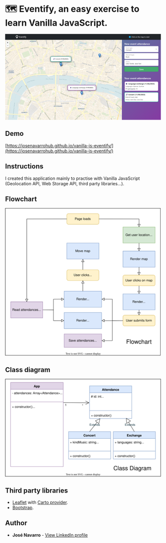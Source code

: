 # 🗺️ Eventify, an easy exercise to learn Vanilla JavaScript.

[![Eventify, an easy exercise to learn Vanilla JavaScript](https://github.com/josenavarrohub/vanilla-js-eventify/blob/main/demo.png?raw=true)](https://josenavarrohub.github.io/vanilla-js-eventify/)

## Demo
[https://josenavarrohub.github.io/vanilla-js-eventify/](https://josenavarrohub.github.io/vanilla-js-eventify/)

## Instructions
I created this application mainly to practise with Vanilla JavaScript (Geolocation API, Web Storage API, third party libraries...).

## Flowchart
[![Eventify, an easy exercise to learn Vanilla JavaScript](https://raw.githubusercontent.com/josenavarrohub/vanilla-js-eventify/main/flowchart.drawio.svg)](https://josenavarrohub.github.io/vanilla-js-eventify/)

## Class diagram
[![Eventify, an easy exercise to learn Vanilla JavaScript](https://raw.githubusercontent.com/josenavarrohub/vanilla-js-eventify/main/class-diagram.drawio.svg)](https://josenavarrohub.github.io/vanilla-js-eventify/)

## Third party libraries
* [Leaflet](https://leafletjs.com/) with [Carto provider](https://carto.com/basemaps/).
* [Bootstrap](https://getbootstrap.com/).

## Author

* **José Navarro** - [View LinkedIn profile](https://www.linkedin.com/in/josenavarroortiz/)
